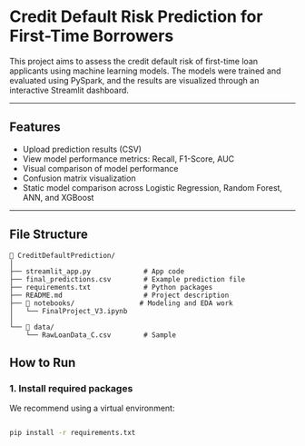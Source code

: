 # Credit Default Risk Prediction for First-Time Borrowers

This project aims to assess the credit default risk of first-time loan applicants using machine learning models. The models were trained and evaluated using PySpark, and the results are visualized through an interactive Streamlit dashboard.

---

## Features

- Upload prediction results (CSV)
- View model performance metrics: Recall, F1-Score, AUC
- Visual comparison of model performance
- Confusion matrix visualization
- Static model comparison across Logistic Regression, Random Forest, ANN, and XGBoost
---

## File Structure
```
📁 CreditDefaultPrediction/
│
├── streamlit_app.py             # App code
├── final_predictions.csv        # Example prediction file
├── requirements.txt             # Python packages
├── README.md                    # Project description
├── 📁 notebooks/                # Modeling and EDA work
│   └── FinalProject_V3.ipynb
│
└── 📁 data/
    └── RawLoanData_C.csv        # Sample
```

## How to Run

### 1. Install required packages

We recommend using a virtual environment:

```bash

pip install -r requirements.txt


